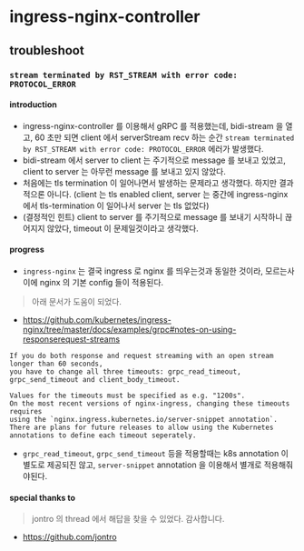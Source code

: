 # ingress-nginx-controller 

## troubleshoot
### `stream terminated by RST_STREAM with error code: PROTOCOL_ERROR` 
#### introduction
- ingress-nginx-controller 를 이용해서 gRPC 를 적용했는데, bidi-stream 을 열고, 60 초만 되면 client 에서 serverStream recv 하는 순간 `stream terminated by RST_STREAM with error code: PROTOCOL_ERROR` 에러가 발생했다.
- bidi-stream 에서 server to client 는 주기적으로 message 를 보내고 있었고, client to server 는 아무런 message 를 보내고 있지 않았다.
- 처음에는 tls termination 이 일어나면서 발생하는 문제라고 생각했다. 하지만 결과적으론 아니다. (client 는 tls enabled client, server 는 중간에 ingress-nginx 에서 tls-termination 이 일어나서 server 는 tls 없었다)
- (결정적인 힌트) client to server 를 주기적으로 message 를 보내기 시작하니 끊어지지 않았다, timeout 이 문제일것이라고 생각했다.
#### progress
- `ingress-nginx` 는 결국 ingress 로 nginx 를 띄우는것과 동일한 것이라, 모르는사이에 nginx 의 기본 config 들이 적용된다. 
> 아래 문서가 도움이 되었다.
- https://github.com/kubernetes/ingress-nginx/tree/master/docs/examples/grpc#notes-on-using-responserequest-streams
```
If you do both response and request streaming with an open stream longer than 60 seconds,
you have to change all three timeouts: grpc_read_timeout, grpc_send_timeout and client_body_timeout.

Values for the timeouts must be specified as e.g. "1200s".
On the most recent versions of nginx-ingress, changing these timeouts requires
using the `nginx.ingress.kubernetes.io/server-snippet annotation`. 
There are plans for future releases to allow using the Kubernetes annotations to define each timeout seperately.
```
- `grpc_read_timeout`, `grpc_send_timeout` 등을 적용할때는 k8s annotation 이 별도로 제공되진 않고, `server-snippet` annotation 을 이용해서 별개로 적용해줘야된다.

#### special thanks to
> jontro 의 thread 에서 해답을 찾을 수 있었다. 감사합니다.
- https://github.com/jontro
